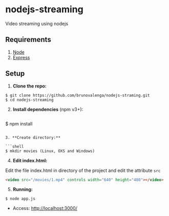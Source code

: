 # nodejs-streaming

Video streaming using nodejs

## Requirements

1. [Node](https://nodejs.org/)
2. [Express](https://expressjs.com/)


## Setup

1. **Clone the repo:**

  ```shell
  $ git clone https://github.com/brunovalenga/nodejs-straming.git
  $ cd nodejs-streaming
  ```

2. **Install dependencies** (npm v3+):
  
   ```shell
  $ npm install
  ```

3. **Create directory:**
  
  ```shell
  $ mkdir movies (Linux, OXS and Windows)
  ```
  
4. **Edit index.html:**
  
  Edit the file index.html in directory of the project and edit the attribute `src`

  ```html
  <video src="/movies/1.mp4" controls width="640" height="480"></video>
  ```

5. **Running:**

  ```shell
  $ node app.js
  ```
  
* Access: [http://localhost:3000/](http://localhost:3000/)
